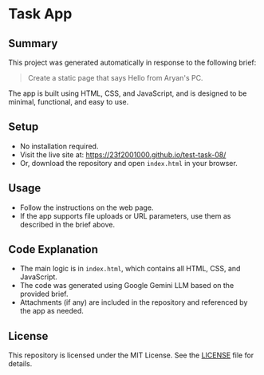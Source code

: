 # Task App

## Summary
This project was generated automatically in response to the following brief:

> Create a static page that says Hello from Aryan's PC.

The app is built using HTML, CSS, and JavaScript, and is designed to be minimal, functional, and easy to use.

## Setup
- No installation required.
- Visit the live site at: https://23f2001000.github.io/test-task-08/
- Or, download the repository and open `index.html` in your browser.

## Usage
- Follow the instructions on the web page.
- If the app supports file uploads or URL parameters, use them as described in the brief above.

## Code Explanation
- The main logic is in `index.html`, which contains all HTML, CSS, and JavaScript.
- The code was generated using Google Gemini LLM based on the provided brief.
- Attachments (if any) are included in the repository and referenced by the app as needed.

## License
This repository is licensed under the MIT License. See the [LICENSE](LICENSE) file for details.
